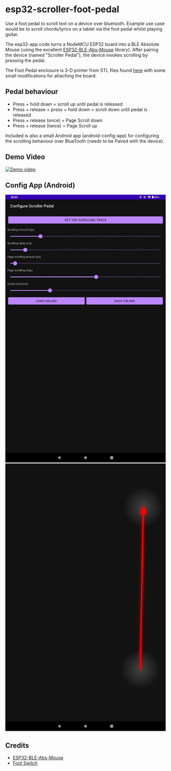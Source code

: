 # esp32-scroller-foot-pedal
Use a foot pedal to scroll text on a device over bluetooth. Example use case would be to scroll chords/lyrics on a tablet via the foot pedal whilst playing guitar.

The esp32-app code turns a NodeMCU ESP32 board into a BLE Absolute Mouse (using the excellent [ESP32-BLE-Abs-Mouse](https://github.com/sobrinho/ESP32-BLE-Abs-Mouse) library). After pairing the device (named "Scroller Pedal"), the device invokes scrolling by pressing the pedal. 

The Foot Pedal enclosure is 3-D printer from STL files found [here](https://www.thingiverse.com/thing:3152310) with some small modifications for attaching the board.

## Pedal behaviour
- Press + hold down = scroll up until pedal is released
- Press + release + press + hold down = scroll down until pedal is released
- Press + release (once) = Page Scroll down
- Press + release (twice) = Page Scroll up

Included is also a small Android app (android-config-app) for configuring the scrolling behaviour over BlueTooth (needs to be Paired with the device).

## Demo Video
[![Demo video](https://img.youtube.com/vi/rqGKLVZrP6g/0.jpg)](https://www.youtube.com/watch?v=rqGKLVZrP6g)

## Config App (Android)
![Config App Settings](https://github.com/leerikss/esp32-scroller-foot-pedal/blob/main/img/config_app1.jpg?raw=true)
![Scrolling Track Settings](https://github.com/leerikss/esp32-scroller-foot-pedal/blob/main/img/config_app2.jpg?raw=true)

## Credits
- [ESP32-BLE-Abs-Mouse](https://github.com/sobrinho/ESP32-BLE-Abs-Mouse)
- [Foot Switch](https://www.thingiverse.com/thing:3152310)
